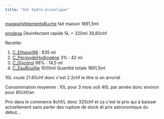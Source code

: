 ```yaml
---
title: "Gel hydro-alcoolique"
---
```



[magasinVetementsRuche](notes/zones/magasinVetementsRuche.md) fait maison 1891,5ml

[prodega](notes/utilisateurs/fournisseurs/prodega.md) Désinfectant rapide 5L + 320ml 39,80chf 

Recette:
1.  [C_Ethanol96](notes/equipements/consommables/C_Ethanol96.md) : 835 ml
2. [C_PeroxydeHydrogène](notes/equipements/consommables/C_PeroxydeHydrogène.md) 3% : 42 ml
3. [C_Glycérol](notes/equipements/consommables/C_Glycérol.md) 98% : 14,5 ml 
5. [C_EauBouillie](notes/equipements/consommables/C_EauBouillie.md) 1000ml
Quantité totale 1891,5ml

10L coute 21.65chf donc c'est 2.2chf le litre si on arrondi

Consommation moyenne : 10L pour 3 mois soit 40L par année donc environ pour 80chf/an 

Prix dans le commerce 8chf/L donc 320chf et ça c'est le prix qui à baisser actuellement sans parler des rupture de stock et prix astronomique du début...